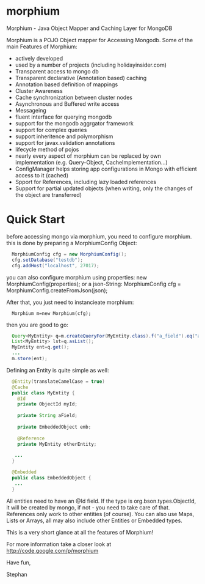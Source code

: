 morphium
========

Morphium - Java Object Mapper and Caching Layer for MongoDB

Morphium is a POJO Object mapper for Accessing Mongodb. Some of the main Features of Morphium:
- actively developed
- used by a number of projects (including holidayinsider.com)
- Transparent access to mongo db
- Transparent declarative (Annotation based) caching
- Annotation based definition of mappings
- Cluster Awareness
- Cache synchronization between cluster nodes
- Asynchronous and Buffered write access
- Messageing
- fluent interface for querying mongodb
- support for the mongodb aggrgator framework
- support for complex queries
- support inheritence and polymorphism
- support for javax.validation annotations
- lifecycle method of pojos
- nearly every aspect of morphium can be replaced by own implementation (e.g. Query-Object, CacheImplementation...)
- ConfigManager helps storing app configurations in Mongo with efficient access to it (cached)
- Spport for References, including lazy loaded references
- Support for partial updated objects (when writing, only the changes of the object are transferred)



Quick Start
===========

before accessing mongo via morphium, you need to configure morphium. this is done by preparing a MorphiumConfig Object:
```java
  MorphiumConfig cfg = new MorphiumConfig();
  cfg.setDatabase("testdb");
  cfg.addHost("localhost", 27017);
```

you can also configure morphium using properties: new MorphiumConfig(properties); or a json-String: MorphiumConfig cfg = MorphiumConfig.createFromJson(json);

After that, you just need to instancieate morphium:

```
  Morphium m=new Morphium(cfg);
```

then you are good to go:

```java
  Query<MyEntity> q=m.createQueryFor(MyEntity.class).f("a_field").eq("a value");
  List<MyEntity> lst=q.asList();
  MyEntity ent=q.get();
  ...
  m.store(ent);
```

Defining an Entity is quite simple as well:

```java
  @Entity(translateCamelCase = true)
  @Cache
  public class MyEntity {
    @Id
    private ObjectId myId; 
  
    private String aField;
  
    private EmbeddedObject emb;
  
    @Reference
    private MyEntity otherEntity;
  
   ...
  }

  @Embedded
  public class EmbeddedObject {
   ...
  }
```

All entities need to have an @Id field. If the type is org.bson.types.ObjectId, it will be created by mongo, if not - you need to take care of that.
References only work to other entities (of course).
You can also use Maps, Lists or Arrays, all may also include other Entities or Embedded types.


This is a very short glance at all the features of Morphium!

For more information take a closer look at http://code.google.com/p/morphium

Have fun,

Stephan

